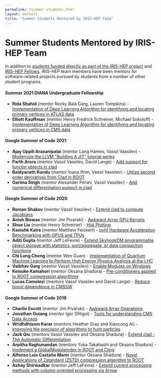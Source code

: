 ```yaml
---
permalink: /summer-students.html
layout: default
title: "Summer Students Mentored by IRIS-HEP Team"
---
```


# Summer Students Mentored by IRIS-HEP Team

In addition to [students funded directly as part of the IRIS-HEP project](https://iris-hep.org/about/team) and [IRIS-HEP Fellows](https://iris-hep.org/fellows.html), IRIS-HEP team members have been mentors for software-related projects pursued by students from a number of other student programs.

#### Summer 2021 DIANA Undergraduate Fellowship

* **Rida Shahid** (mentor Rocky Bala Garg, Lauren Tompkins) - [Implementation of Deep Learning Algorithm for identifying and locating primary vertices in ATLAS data](https://iris-hep.org/projects/pv-finder.html)
* **Elliott Kauffman** (mentor Henry Fredrick Schreiner, Michael Sokoloff) - [Implementation of Deep Learning Algorithm for identifying and locating primary vertices in CMS data](https://iris-hep.org/projects/pv-finder.html)


#### Google Summer of Code 2021

* **Ajay Uppili Arasanipalai** (mentor Lang Hames, Vassil Vassilev) - [Modernize the LLVM "Building A JIT" tutorial series](https://llvm.org/OpenProjects.html#llvm_build_jit_tutorial)
* **Parth Arora** (mentor Vassil Vassilev, David Lange) - [Add support for functor objects in clad](https://hepsoftwarefoundation.org/gsoc/2021/proposal_functor_clad.html)
* **Baidyanath Kundu** (mentor Ioana Ifrim, Vassil Vassilev) - [Utilize second order derivatives from Clad in ROOT](https://hepsoftwarefoundation.org/gsoc/2021/proposal_secondorder_clad.html)
* **Garima Singh** (mentor Alexander Penev, Vassil Vassilev) - [Add numerical differentiation support in clad](https://hepsoftwarefoundation.org/gsoc/2021/proposal_numdiff_clad.html)


#### Google Summer of Code 2020

* **Roman Shakov** (mentor Vassil Vassilev) - [Extend clad to compute Jacobians](https://hepsoftwarefoundation.org/gsoc/2020/proposal_CLAD-Jacobians.html)
* **Anish Biswas** (mentor Jim Pivarski) - [Awkward Array GPU Kernels](https://hepsoftwarefoundation.org/gsoc/2020/proposal_IRIS-HEPawkwardgpu.html)
* **Shuo Liu** (mentor Henry Schreiner) - [Hist Plotting](https://hepsoftwarefoundation.org/gsoc/2020/proposal_IRIS-HEPhist.html)
* **Kanishk Kalra** (mentor Matthew Feickert) - [pyhf Hardware Acceleration Benchmarking with GPUS and TPUs](https://hepsoftwarefoundation.org/gsoc/2020/proposal_IRIS-HEPpyhf.html)
* **Aditi Gupta** (mentor Jeff LeFevre) - [Extend SkyhookDM programmable object storage with statistics, sort/aggregate, or data compaction functions](https://hepsoftwarefoundation.org/gsoc/2020/proposal_IRIS-HEPskyhookdm.html)
* **Chi Lung Cheng** (mentor Wen Guan) - [Implementation of Quantum Machine Learning to Perform High Energy Physics Analysis at the LHC](https://hepsoftwarefoundation.org/gsoc/2020/proposal_QMLHEP.html)
* **Vaibhav Garg** (mentor Vassil Vassilev) - [Enable Modules on Windows](https://hepsoftwarefoundation.org/gsoc/2020/proposal_ROOTCxxModulesOnWindows.html)
* **Keisuke Kamahori** (mentor Oksana Shadura) - [Pre-conditioners applied to ROOT compression algorithms](https://hepsoftwarefoundation.org/gsoc/2020/proposal_ROOTIO.html)
* **Lucas Camolezi** (mentors Vassil Vassilev and David Lange) - [Reduce boost dependence in CMSSW](https://hepsoftwarefoundation.org/gsoc/2020/proposal_CMSSW-Reduce-Boost.html)

#### Google Summer of Code 2019

* **Charlie Escott** (mentor Jim Pivarski) - [Awkward Array Operations](https://hepsoftwarefoundation.org/gsoc/2019/proposal_AwkwardArrayOperations.html)
* **Jonathan Guiang** (mentor Igor Sfiligoi) - [Tools for understanding CMS Data Access](https://hepsoftwarefoundation.org/gsoc/2019/proposal_CMSDataAccess.html)
* **Wridhdhisom Karar** (mentors Heather Gray and Xiaocong Ai) - [Improving the precision of algorithms to hunt particles](https://hepsoftwarefoundation.org/gsoc/2019/proposal_ActsAlign.html)
* **Jack Qiu** (mentors Vassil Vassilev and Oksana Shadura) - [Extend clad - The Automatic Differentiation](https://hepsoftwarefoundation.org/gsoc/2019/proposal_CLAD.html)
* **Arpitha Raghunandan** (mentors Yuka Takahashi and Oksana Shadura) - [Implement a GlobalModuleIndex in ROOT and Cling](https://hepsoftwarefoundation.org/gsoc/2019/proposal_ROOTGlobalModuleIndex.html)
* **Alfonso Luis Castaño Marín** (mentor Oksana Shadura) - [Novel Applications of Zstandard (ZSTD) compression algorithm to ROOT](https://hepsoftwarefoundation.org/gsoc/2019/proposal_ROOTzstd.html)
* **Ashay Shirwadkar** (mentor Jeff LeFevre) - [Extend current processing methods with column-oriented processing via Arrow](https://summerofcode.withgoogle.com/archive/2019/projects/6662499464642560/)
